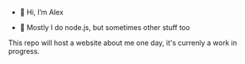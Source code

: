 - 👋 Hi, I’m Alex

- 🌱 Mostly I do node.js, but sometimes other stuff too

This repo will host a website about me one day, it's currenly a work in progress.
